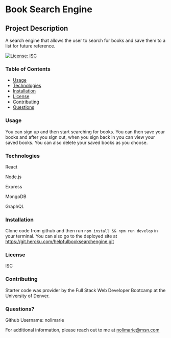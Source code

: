 # Book Search Engine

## Project Description
A search engine that allows the user to search for books and save them to a list for future reference.

[![License: ISC](https://img.shields.io/badge/License-ISC-blue.svg)](undefined)

### Table of Contents
* [Usage](#usage)
* [Technologies](#tech)
* [Installation](#installation)
* [License](#license)
* [Contributing](#contributing)
* [Questions](#questions)

### Usage
You can sign up and then start searching for books. You can then save your books and after you sign out, when you sign back in you can view your saved books. You can also delete your saved books as you choose.

### Technologies
React 

Node.js 

Express 

MongoDB 

GraphQL

### Installation
Clone code from github and then run ` npm install && npm run develop ` in your terminal. You can also go to the deployed site at https://git.heroku.com/helpfulbooksearchengine.git

### License
ISC

### Contributing
Starter code was provider by the Full Stack Web Developer Bootcamp at the University of Denver.

### Questions?
Github Username: nolimarie

For additional information, please reach out to me at nolimarie@msn.com
